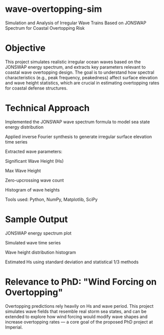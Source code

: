 # wave-overtopping-sim
Simulation and Analysis of Irregular Wave Trains Based on JONSWAP Spectrum for Coastal Overtopping Risk
# Objective
This project simulates realistic irregular ocean waves based on the JONSWAP energy spectrum, and extracts key parameters relevant to coastal wave overtopping design. The goal is to understand how spectral characteristics (e.g., peak frequency, peakedness) affect surface elevation and wave height statistics, which are crucial in estimating overtopping rates for coastal defense structures.

# Technical Approach
Implemented the JONSWAP wave spectrum formula to model sea state energy distribution

Applied inverse Fourier synthesis to generate irregular surface elevation time series

Extracted wave parameters:

Significant Wave Height (Hs)

Max Wave Height

Zero-upcrossing wave count

Histogram of wave heights

Tools used: Python, NumPy, Matplotlib, SciPy

# Sample Output
JONSWAP energy spectrum plot

Simulated wave time series

Wave height distribution histogram

Estimated Hs using standard deviation and statistical 1/3 methods

# Relevance to PhD: "Wind Forcing on Overtopping"
Overtopping predictions rely heavily on Hs and wave period. This project simulates wave fields that resemble real storm sea states, and can be extended to explore how wind forcing would modify wave shapes and increase overtopping rates — a core goal of the proposed PhD project at Imperial.
